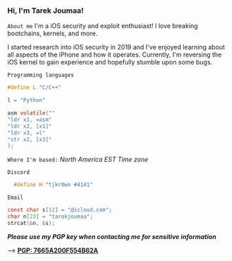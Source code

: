 ### Hi, I'm Tarek Joumaa!

```About me```
I'm a iOS security and exploit enthusiast! I love breaking bootchains, kernels, and more.

I started research into iOS security in 2019 and I've enjoyed learning about all aspects of the iPhone and how it operates.
Currently, I'm reversing the iOS kernel to gain experience and hopefully stumble upon some bugs.

```Programming languages```

```C
#define L "C/C++"
```

```python
l = "Python"
```

```C
asm volatile(""
"ldr x1, =asm"
"ldr x2, [x1]"
"ldr x3, =l"
"str x2, [x3]"
);
```

```Where I'm based:``` 
*North America*
*EST Time zone*

```Discord```
```C
  #define H "tjkr0wn #4141"
```

```Email```
```C
const char s[12] = "@icloud.com";
char n[23] = "tarekjoumaa";
strcat(&n, &s);
```

**_Please use my PGP key when contacting me for sensitive information_**

--> [**PGP: 7665A200F554B62A**](https://keybase.io/tjkr0wn/pgp_keys.asc)
